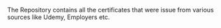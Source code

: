 The Repository contains all the certificates that were issue from various sources like Udemy, Employers etc.
